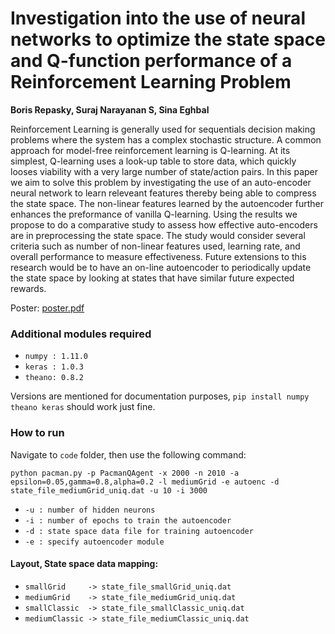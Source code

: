 # Investigation into the use of neural networks to optimize the state space and Q-function performance of a Reinforcement Learning Problem
**Boris Repasky, Suraj Narayanan S, Sina Eghbal**

Reinforcement Learning is generally used for sequentials decision making problems where the system has a complex stochastic structure. A common approach for model-free reinforcement learning is Q-learning. At its simplest, Q-learning uses a look-up table to store data, which quickly looses viability with a very large number of state/action pairs. In this paper we aim to solve this problem by investigating the use of an auto-encoder neural network to learn releveant features thereby being able to compress the state space. The non-linear features learned by the autoencoder further enhances the preformance of vanilla Q-learning. Using the results we propose to do a comparative study to assess how effective auto-encoders are in preprocessing the state space. The study would consider several criteria such as number of non-linear features used, learning rate, and overall performance to measure effectiveness. Future extensions to this research would be to have an on-line autoencoder to periodically update the state space by looking at states that have similar future expected rewards.

Poster: [poster.pdf](https://github.com/surajx/Autoencoder-QLearneri/raw/9df1fca60158abeea8ef2ac6a65c2c0747a78a63/poster.pdf)

### Additional modules required

* `numpy : 1.11.0`
* `keras : 1.0.3`
* `theano: 0.8.2`

Versions are mentioned for documentation purposes, `pip install numpy theano keras` should work just fine.

### How to run

Navigate to `code` folder, then use the following command:

`python pacman.py -p PacmanQAgent -x 2000 -n 2010 -a epsilon=0.05,gamma=0.8,alpha=0.2 -l mediumGrid -e autoenc -d state_file_mediumGrid_uniq.dat -u 10 -i 3000`

* `-u : number of hidden neurons`
* `-i : number of epochs to train the autoencoder`
* `-d : state space data file for training autoencoder`
* `-e : specify autoencoder module`

#### Layout, State space data mapping:

* `smallGrid     -> state_file_smallGrid_uniq.dat`
* `mediumGrid    -> state_file_mediumGrid_uniq.dat`
* `smallClassic  -> state_file_smallClassic_uniq.dat`
* `mediumClassic -> state_file_mediumClassic_uniq.dat`
